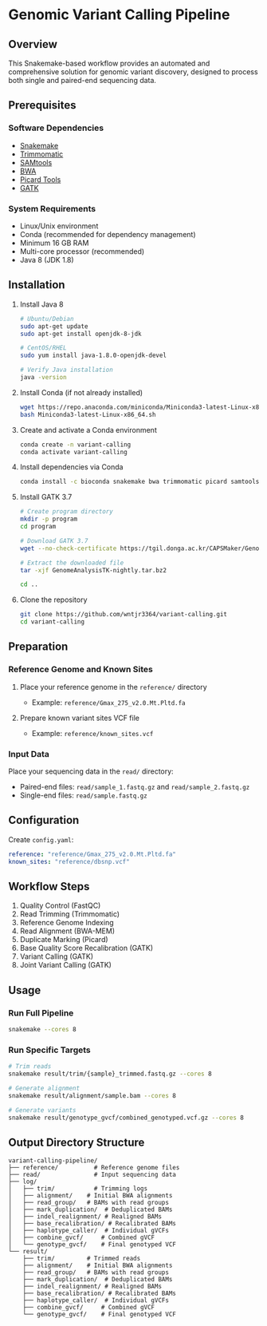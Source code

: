# Genomic Variant Calling Pipeline

## Overview
This Snakemake-based workflow provides an automated and comprehensive solution for genomic variant discovery, designed to process both single and paired-end sequencing data.


## Prerequisites

### Software Dependencies

- [Snakemake](https://snakemake.readthedocs.io/)
- [Trimmomatic](http://www.usadellab.org/cms/?page=trimmomatic)
- [SAMtools](http://www.htslib.org/)
- [BWA](http://bio-bwa.sourceforge.net/)
- [Picard Tools](https://broadinstitute.github.io/picard/)
- [GATK](https://gatk.broadinstitute.org/)

### System Requirements

- Linux/Unix environment
- Conda (recommended for dependency management)
- Minimum 16 GB RAM
- Multi-core processor (recommended)
- Java 8 (JDK 1.8)

## Installation

1. Install Java 8
   ```bash
   # Ubuntu/Debian
   sudo apt-get update
   sudo apt-get install openjdk-8-jdk

   # CentOS/RHEL
   sudo yum install java-1.8.0-openjdk-devel

   # Verify Java installation
   java -version
   ```

2. Install Conda (if not already installed)
   ```bash
   wget https://repo.anaconda.com/miniconda/Miniconda3-latest-Linux-x86_64.sh
   bash Miniconda3-latest-Linux-x86_64.sh
   ```

3. Create and activate a Conda environment
   ```bash
   conda create -n variant-calling
   conda activate variant-calling
   ```

4. Install dependencies via Conda
   ```bash
   conda install -c bioconda snakemake bwa trimmomatic picard samtools
   ```

5. Install GATK 3.7
   ```bash
   # Create program directory
   mkdir -p program
   cd program
   
   # Download GATK 3.7
   wget --no-check-certificate https://tgil.donga.ac.kr/CAPSMaker/GenomeAnalysisTK-nightly.tar.bz2
   
   # Extract the downloaded file
   tar -xjf GenomeAnalysisTK-nightly.tar.bz2
   
   cd ..
   ```

6. Clone the repository
   ```bash
   git clone https://github.com/wntjr3364/variant-calling.git
   cd variant-calling
   ```

## Preparation

### Reference Genome and Known Sites

1. Place your reference genome in the `reference/` directory
   - Example: `reference/Gmax_275_v2.0.Mt.Pltd.fa`

2. Prepare known variant sites VCF file
   - Example: `reference/known_sites.vcf`

### Input Data

Place your sequencing data in the `read/` directory:
- Paired-end files: `read/sample_1.fastq.gz` and `read/sample_2.fastq.gz`
- Single-end files: `read/sample.fastq.gz`

## Configuration

Create `config.yaml`:

```yaml
reference: "reference/Gmax_275_v2.0.Mt.Pltd.fa"
known_sites: "reference/dbsnp.vcf"
```


## Workflow Steps

1. Quality Control (FastQC)
2. Read Trimming (Trimmomatic)
3. Reference Genome Indexing
4. Read Alignment (BWA-MEM)
5. Duplicate Marking (Picard)
6. Base Quality Score Recalibration (GATK)
7. Variant Calling (GATK)
8. Joint Variant Calling (GATK)

## Usage

### Run Full Pipeline

```bash
snakemake --cores 8
```

### Run Specific Targets

```bash
# Trim reads
snakemake result/trim/{sample}_trimmed.fastq.gz --cores 8

# Generate alignment
snakemake result/alignment/sample.bam --cores 8

# Generate variants
snakemake result/genotype_gvcf/combined_genotyped.vcf.gz --cores 8
```

## Output Directory Structure

```
variant-calling-pipeline/
├── reference/          # Reference genome files
├── read/               # Input sequencing data
├── log/
│   ├── trim/           # Trimming logs
│   ├── alignment/    # Initial BWA alignments
│   ├── read_group/   # BAMs with read groups
│   ├── mark_duplication/  # Deduplicated BAMs
│   ├── indel_realignment/ # Realigned BAMs
│   ├── base_recalibration/ # Recalibrated BAMs
│   ├── haplotype_caller/  # Individual gVCFs
│   ├── combine_gvcf/     # Combined gVCF
│   └── genotype_gvcf/    # Final genotyped VCF
└── result/
    ├── trim/         # Trimmed reads
    ├── alignment/    # Initial BWA alignments
    ├── read_group/   # BAMs with read groups
    ├── mark_duplication/  # Deduplicated BAMs
    ├── indel_realignment/ # Realigned BAMs
    ├── base_recalibration/ # Recalibrated BAMs
    ├── haplotype_caller/  # Individual gVCFs
    ├── combine_gvcf/     # Combined gVCF
    └── genotype_gvcf/    # Final genotyped VCF
```
